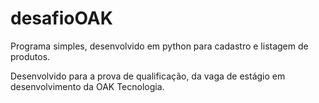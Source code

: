 # desafioOAK
Programa simples, desenvolvido em python para cadastro e listagem de produtos.

Desenvolvido para a prova de qualificação, da vaga de estágio em desenvolvimento da OAK Tecnologia.
